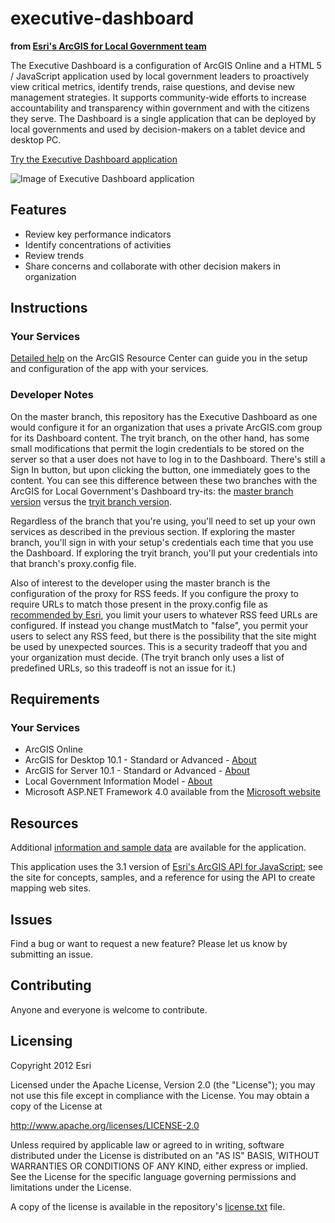 # executive-dashboard
**from [Esri's ArcGIS for Local Government team](http://resources.arcgis.com/en/communities/local-government/)**

The Executive Dashboard is a configuration of ArcGIS Online and a HTML 5 / JavaScript application used by local government leaders to proactively view critical metrics, identify trends, raise questions, and devise new management strategies.  It supports community-wide efforts to increase accountability and transparency within government and with the citizens they serve.   The Dashboard is a single application that can be deployed by local governments and used by decision-makers on a tablet device and desktop PC.

[Try the Executive Dashboard application](http://localgovtemplates2.esri.com/ExecutiveDashboardTryItLive/)

![Image of Executive Dashboard application](https://raw.github.com/Esri/executive-dashboard/master/executive-dashboard.png "Executive Dashboard application")

## Features

* Review key performance indicators
* Identify concentrations of activities
* Review trends
* Share concerns and collaborate with other decision makers in organization

## Instructions

### Your Services

[Detailed help](http://resources.arcgis.com/en/help/localgovernment/10.1/index.html#/What_is_Executive_Dashboard/028s0000011n000000/)
on the ArcGIS Resource Center can guide you in the setup and configuration of the app with your services.

### Developer Notes

On the master branch, this repository has the Executive Dashboard as one would configure it for an
organization that uses a private ArcGIS.com group for its Dashboard content. The tryit branch, on the
other hand, has some small modifications that permit the login credentials to be stored on the server
so that a user does not have to log in to the Dashboard. There's still a Sign In button, but upon
clicking the button, one immediately goes to the content. You can see this difference between these
two branches with the ArcGIS for Local Government's Dashboard try-its: the
[master branch version](http://localgovtemplates2.esri.com/ExecutiveDashboard/) versus the
[tryit branch version](http://localgovtemplates2.esri.com/ExecutiveDashboardTryItLive/).

Regardless of the branch that you're using, you'll need to set up your own services as described
in the previous section. If exploring the master branch, you'll sign in with your setup's credentials
each time that you use the Dashboard. If exploring the tryit branch, you'll put your credentials into
that branch's proxy.config file.

Also of interest to the developer using the master branch is the configuration of the proxy for RSS
feeds. If you configure the proxy to require URLs to match those present in the proxy.config file
as [recommended by Esri](http://help.arcgis.com/en/webapi/javascript/arcgis/help/jshelp_start.htm#jshelp/ags_proxy.htm),
you limit your users to whatever RSS feed URLs are configured. If instead you change mustMatch to
"false", you permit your users to select any RSS feed, but there is the possibility that the site
might be used by unexpected sources. This is a security tradeoff that you and your organization must
decide. (The tryit branch only uses a list of predefined URLs, so this tradeoff is not an issue for it.)

## Requirements

### Your Services

* ArcGIS Online
* ArcGIS for Desktop 10.1 - Standard or Advanced - [About](http://www.esri.com/software/arcgis/arcgis-for-desktop)
* ArcGIS for Server 10.1 - Standard or Advanced - [About](http://www.esri.com/software/arcgis/arcgisserver)
* Local Government Information Model - [About](http://www.arcgis.com/home/item.html?id=5f799e6d23d94e25b5aaaf2a58e63fb1)
* Microsoft ASP.NET Framework 4.0 available from the [Microsoft website](http://www.microsoft.com/en-us/download/details.aspx?id=17851)

## Resources

Additional [information and sample data](http://www.arcgis.com/home/item.html?id=9c31136ff6f54dfb90edbc74f08573ed)
are available for the application.

This application uses the 3.1 version of
[Esri's ArcGIS API for JavaScript](http://help.arcgis.com/en/webapi/javascript/arcgis/index.html);
see the site for concepts, samples, and a reference for using the API to create mapping web sites.

## Issues

Find a bug or want to request a new feature?  Please let us know by submitting an issue.

## Contributing

Anyone and everyone is welcome to contribute.

## Licensing

Copyright 2012 Esri

Licensed under the Apache License, Version 2.0 (the "License");
you may not use this file except in compliance with the License.
You may obtain a copy of the License at

   http://www.apache.org/licenses/LICENSE-2.0

Unless required by applicable law or agreed to in writing, software
distributed under the License is distributed on an "AS IS" BASIS,
WITHOUT WARRANTIES OR CONDITIONS OF ANY KIND, either express or implied.
See the License for the specific language governing permissions and
limitations under the License.

A copy of the license is available in the repository's
[license.txt](https://raw.github.com/Esri/executive-dashboard/master/license.txt) file.
